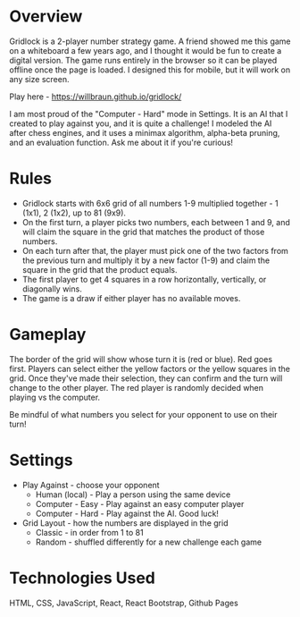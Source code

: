 # Overview

Gridlock is a 2-player number strategy game. A friend showed me this game on a whiteboard a few years ago, and I thought it would be fun to create a digital version. The game runs entirely in the browser so it can be played offline once the page is loaded. I designed this for mobile, but it will work on any size screen. 

Play here - https://willbraun.github.io/gridlock/

I am most proud of the "Computer - Hard" mode in Settings. It is an AI that I created to play against you, and it is quite a challenge! I modeled the AI after chess engines, and it uses a minimax algorithm, alpha-beta pruning, and an evaluation function. Ask me about it if you're curious!

# Rules

- Gridlock starts with 6x6 grid of all numbers 1-9 multiplied together - 1 (1x1), 2 (1x2), up to 81 (9x9).
- On the first turn, a player picks two numbers, each between 1 and 9, and will claim the square in the grid that matches the product of those numbers. 
- On each turn after that, the player must pick one of the two factors from the previous turn and multiply it by a new factor (1-9) and claim the square in the grid that the product equals. 
- The first player to get 4 squares in a row horizontally, vertically, or diagonally wins. 
- The game is a draw if either player has no available moves. 

# Gameplay

The border of the grid will show whose turn it is (red or blue). Red goes first. Players can select either the yellow factors or the yellow squares in the grid. Once they've made their selection, they can confirm and the turn will change to the other player. The red player is randomly decided when playing vs the computer.

Be mindful of what numbers you select for your opponent to use on their turn!

# Settings

- Play Against - choose your opponent
    - Human (local) - Play a person using the same device
    - Computer - Easy - Play against an easy computer player
    - Computer - Hard - Play against the AI. Good luck! 
- Grid Layout - how the numbers are displayed in the grid
    - Classic - in order from 1 to 81
    - Random - shuffled differently for a new challenge each game

# Technologies Used

HTML, CSS, JavaScript, React, React Bootstrap, Github Pages